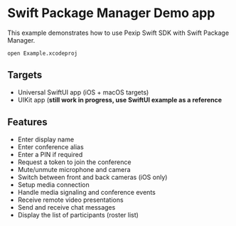 # Swift Package Manager Demo app

This example demonstrates how to use Pexip Swift SDK with Swift Package Manager.

```
open Example.xcodeproj
```

## Targets

- Universal SwiftUI app (iOS + macOS targets)
- UIKit app (**still work in progress, use SwiftUI example as a reference**

## Features

- Enter display name
- Enter conference alias
- Enter a PIN if required
- Request a token to join the conference
- Mute/unmute microphone and camera
- Switch between front and back cameras (iOS only)
- Setup media connection
- Handle media signaling and conference events
- Receive remote video presentations
- Send and receive chat messages
- Display the list of participants (roster list)
